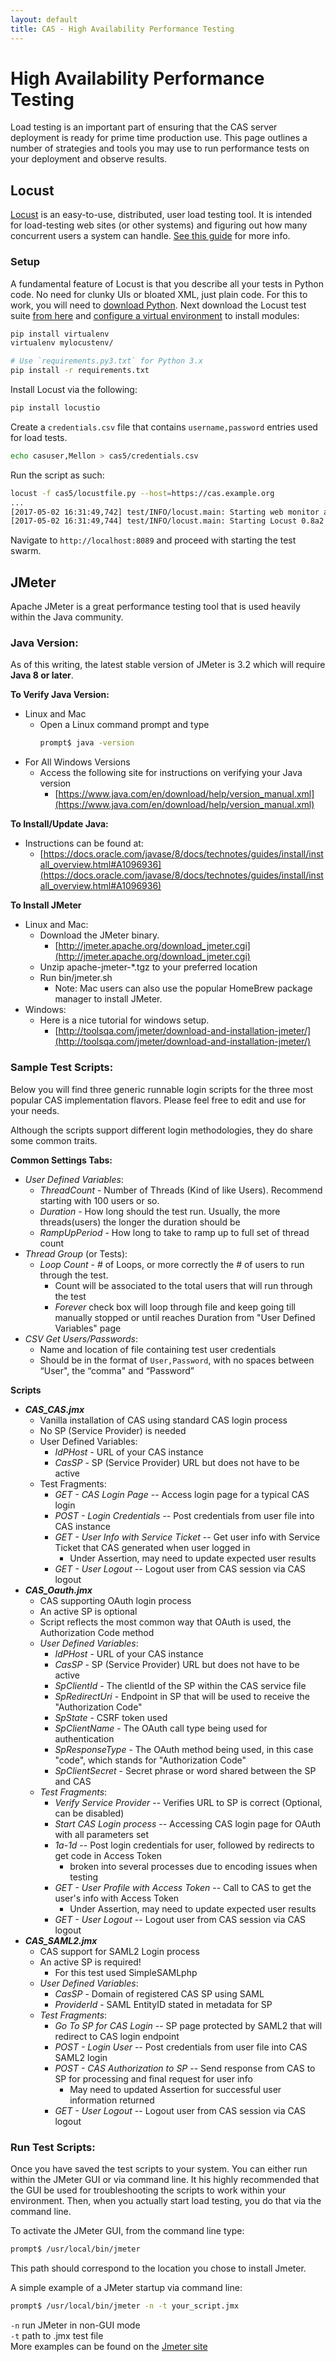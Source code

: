 ```yaml
---
layout: default
title: CAS - High Availability Performance Testing
---
```


# High Availability Performance Testing

Load testing is an important part of ensuring that the CAS server deployment is ready for prime time production use. This page outlines a number of strategies and tools you may use to run performance tests on your deployment and observe results.

## Locust

[Locust](http://locust.io/) is an easy-to-use, distributed, user load testing tool. It is intended for load-testing web sites (or other systems) and figuring out how many concurrent users a system can handle. [See this guide](http://docs.locust.io/en/latest/what-is-locust.html) for more info.

### Setup

A fundamental feature of Locust is that you describe all your tests in Python code. No need for clunky UIs or bloated XML, just plain code. For this to work, you will need to [download Python](https://www.python.org/downloads/). Next download the Locust test suite [from here](https://github.com/apereo/cas/raw/master/etc/loadtests/locustfiles.tgz) and [configure a virtual environment](https://virtualenv.pypa.io/en/stable/) to install modules:

```bash
pip install virtualenv
virtualenv mylocustenv/

# Use `requirements.py3.txt` for Python 3.x
pip install -r requirements.txt
```

Install Locust via the following:

```bash
pip install locustio
```

Create a `credentials.csv` file that contains `username,password` entries used for load tests.

```bash
echo casuser,Mellon > cas5/credentials.csv
```

Run the script as such:

```bash
locust -f cas5/locustfile.py --host=https://cas.example.org
...
[2017-05-02 16:31:49,742] test/INFO/locust.main: Starting web monitor at *:8089
[2017-05-02 16:31:49,744] test/INFO/locust.main: Starting Locust 0.8a2
```

Navigate to `http://localhost:8089` and proceed with starting the test swarm.


## JMeter
Apache JMeter is a great performance testing tool that is used heavily within the Java community.

### Java Version:
As of this writing, the latest stable version of JMeter is 3.2 which will require **Java 8 or later**. 

**To Verify Java Version:**
* Linux and Mac
  * Open a Linux command prompt and type
    ```bash
    prompt$ java -version
    ```
* For All Windows Versions
  * Access the following site for instructions on verifying your Java version
    * [https://www.java.com/en/download/help/version_manual.xml](https://www.java.com/en/download/help/version_manual.xml)

**To Install/Update Java:**
* Instructions can be found at:
  * [https://docs.oracle.com/javase/8/docs/technotes/guides/install/install_overview.html#A1096936](https://docs.oracle.com/javase/8/docs/technotes/guides/install/install_overview.html#A1096936)

**To Install JMeter**
* Linux and Mac:
  * Download the JMeter binary.
    * [http://jmeter.apache.org/download_jmeter.cgi](http://jmeter.apache.org/download_jmeter.cgi)
  * Unzip apache-jmeter-*.tgz to your preferred location
  * Run bin/jmeter.sh
    * Note: Mac users can also use the popular HomeBrew package manager to install JMeter.
* Windows:
  * Here is a nice tutorial for windows setup. 
    * [http://toolsqa.com/jmeter/download-and-installation-jmeter/](http://toolsqa.com/jmeter/download-and-installation-jmeter/)

### Sample Test Scripts:
Below you will find three generic runnable login scripts for the three most popular CAS implementation flavors.  Please 
feel free to edit and use for your needs.

Although the scripts support different login methodologies, they do share some common traits.

**Common Settings Tabs:**
* _User Defined Variables_:
  * _ThreadCount_ - Number of Threads (Kind of like Users).  Recommend starting with 100 users or so.
  * _Duration_ -  How long should the test run.  Usually, the more threads(users) the longer the duration should be
  * _RampUpPeriod_ - How long to take to ramp up to full set of thread count
* _Thread Group_ (or Tests):
  * _Loop Count_ - # of Loops, or more correctly the # of users to run through the test.  
    * Count will be associated to the total users that will run through the test
    * _Forever_ check box will loop through file and keep going till manually stopped or until reaches Duration 
    from "User Defined Variables" page
* _CSV Get Users/Passwords_:
  * Name and location of file containing test user credentials
  * Should be in the format of `User,Password`, with no spaces between “User", the “comma" and “Password”

**Scripts**
* **_CAS_CAS.jmx_**
  * Vanilla installation of CAS using standard CAS login process
  * No SP (Service Provider) is needed
  * User Defined Variables:
    * _IdPHost_ - URL of your CAS instance
    * _CasSP_ - SP (Service Provider) URL but does not have to be active
  * Test Fragments:
    * _GET - CAS Login Page_ -- Access login page for a typical CAS login
    * _POST - Login Credentials_ -- Post credentials from user file into CAS instance
    * _GET - User Info with Service Ticket_ -- Get user info with Service Ticket that CAS generated when user logged in
      * Under Assertion, may need to update expected user results
    * _GET - User Logout_ -- Logout user from CAS session via CAS logout
* **_CAS_Oauth.jmx_**
  * CAS supporting OAuth login process
  * An active SP is optional
  * Script reflects the most common way that OAuth is used, the Authorization Code method
  * _User Defined Variables_:
    * _IdPHost_ - URL of your CAS instance
    * _CasSP_ - SP (Service Provider) URL but does not have to be active
    * _SpClientId_ - The clientId of the SP within the CAS service file
    * _SpRedirectUri_ - Endpoint in SP that will be used to receive the "Authorization Code"
    * _SpState_ - CSRF token used
    * _SpClientName_ - The OAuth call type being used for authentication
    * _SpResponseType_ - The OAuth method being used, in this case "code", which stands for "Authorization Code"
    * _SpClientSecret_ - Secret phrase or word shared between the SP and CAS
  * _Test Fragments_:
    * _Verify Service Provider_ -- Verifies URL to SP is correct (Optional, can be disabled)
    * _Start CAS Login process_ -- Accessing CAS login page for OAuth with all parameters set
    * _1a-1d_ -- Post login credentials for user, followed by redirects to get code in Access Token
      * broken into several processes due to encoding issues when testing
    * _GET - User Profile with Access Token_ -- Call to CAS to get the user's info with Access Token
      * Under Assertion, may need to update expected user results
    * _GET - User Logout_ -- Logout user from CAS session via CAS logout
* **_CAS_SAML2.jmx_**
  * CAS support for SAML2 Login process
  * An active SP is required!
    * For this test used SimpleSAMLphp
  * _User Defined Variables_:
    * _CasSP_ - Domain of registered CAS SP using SAML
    * _ProviderId_ - SAML EntityID stated in metadata for SP
  * _Test Fragments_:
    * _Go To SP for CAS Login_ -- SP page protected by SAML2 that will redirect to CAS login endpoint
    * _POST - Login User_ -- Post credentials from user file into CAS SAML2 login
    * _POST - CAS Authorization to SP_ -- Send response from CAS to SP for processing and final request for user info
      * May need to updated Assertion for successful user information returned
    * _GET - User Logout_ -- Logout user from CAS session via CAS logout

### Run Test Scripts:
Once you have saved the test scripts to your system. You can either run within the JMeter
GUI or via command line. It his highly recommended that the GUI be used for 
troubleshooting the scripts to work within your environment. Then, when you actually start
load testing, you do that via the command line.

To activate the JMeter GUI, from the command line type:
```bash
prompt$ /usr/local/bin/jmeter
```
This path should correspond to the location you chose to install Jmeter.

A simple example of a JMeter startup via command line:
```bash
prompt$ /usr/local/bin/jmeter -n -t your_script.jmx
```
`-n` run JMeter in non-GUI mode  
`-t` path to .jmx test file  
More examples can be found on the [Jmeter site](http://jmeter.apache.org/usermanual/get-started.html#non_gui)
